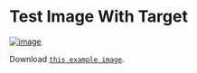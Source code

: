 # Test Image With Target

[![image](static/markdown.png)](https://github.com/liran-funaro/sphinx-markdown-builder)

Download [`this example image`](/static/markdown.png).
